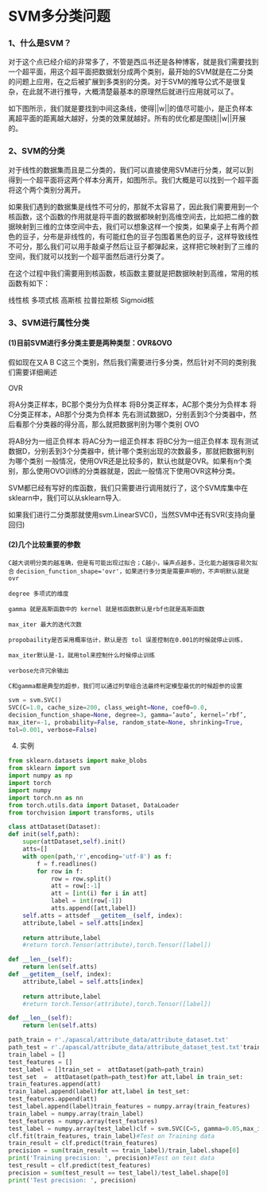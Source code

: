 # SVM多分类问题

### 1、什么是SVM？

对于这个点已经介绍的非常多了，不管是西瓜书还是各种博客，就是我们需要找到一个超平面，用这个超平面把数据划分成两个类别，最开始的SVM就是在二分类的问题上应用，在之后被扩展到多类别的分类。对于SVM的推导公式不是很复杂，在此就不进行推导，大概清楚最基本的原理然后就进行应用就可以了。

如下图所示，我们就是要找到中间这条线，使得||w||的值尽可能小，是正负样本离超平面的距离越大越好，分类的效果就越好。所有的优化都是围绕||w||开展的。

### 2、SVM的分类

对于线性的数据集而且是二分类的，我们可以直接使用SVM进行分类，就可以到得到一个超平面将这两个样本分离开，如图所示。我们大概是可以找到一个超平面将这个两个类别分离开。

如果我们遇到的数据集是线性不可分的，那就不太容易了，因此我们需要用到一个核函数，这个函数的作用就是将平面的数据都映射到高维空间去，比如把二维的数据映射到三维的立体空间中去，我们可以想象这样一个按类，如果桌子上有两个颜色的豆子，分布是非线性的，有可能红色的豆子包围着黑色的豆子，这样导致线性不可分，那么我们可以用手敲桌子然后让豆子都弹起来，这样把它映射到了三维的空间，我们就可以找到一个超平面然后进行分类了。

在这个过程中我们需要用到核函数，核函数主要就是把数据映射到高维，常用的核函数有如下：

线性核
多项式核
高斯核
拉普拉斯核
Sigmoid核

### 3、SVM进行属性分类

#### (1)目前SVM进行多分类主要是两种类型：OVR&OVO

假如现在又A B C这三个类别，然后我们需要进行多分类，然后针对不同的类别我们需要详细阐述

OVR

将A分类正样本，BC那个类分为负样本
将B分类正样本，AC那个类分为负样本
将C分类正样本，AB那个分类为负样本
先右测试数据D，分别丢到3个分类器中，然后看那个分类器的得分高，那么就把数据判别为哪个类别
OVO

将AB分为一组正负样本
将AC分为一组正负样本
将BC分为一组正负样本
现有测试数据D，分别丢到3个分类器中，统计哪个类别出现的次数最多，那就把数据判别为哪个类别
一般情况，使用OVR还是比较多的，默认也就是OVR。如果有n个类别，那么使用OVO训练的分类器就是，因此一般情况下使用OVR这种分类。

SVM都已经有写好的库函数，我们只需要进行调用就行了，这个SVM库集中在sklearn中，我们可以从sklearn导入.

如果我们进行二分类那就使用svm.LinearSVC()，当然SVM中还有SVR(支持向量回归)

#### (2)几个比较重要的参数

`C越大说明分类的越准确，但是有可能出现过拟合；C越小，噪声点越多，泛化能力越强容易欠拟合`
`decision_function_shape='ovr'，如果进行多分类是需要声明的，不声明默认就是ovr `

`degree 多项式的维度 `

`gamma 就是高斯函数中的 kernel 就是核函数默认是rbf也就是高斯函数 `

`max_iter 最大的迭代次数 `

`propobaility是否采用概率估计，默认是否 tol 误差控制在0.001的时候就停止训练，`

`max_iter默认是-1，就用tol来控制什么时候停止训练 `

`verbose允许冗余输出 `

`C和gamma都是典型的超参，我们可以通过列举组合法最终判定模型最优的时候超参的设置`

```python
svm = svm.SVC()
SVC(C=1.0, cache_size=200, class_weight=None, coef0=0.0,
decision_function_shape=None, degree=3, gamma=‘auto’, kernel=‘rbf’,
max_iter=-1, probability=False, random_state=None, shrinking=True,
tol=0.001, verbose=False)
```

4. 实例

```python
from sklearn.datasets import make_blobs
from sklearn import svm
import numpy as np
import torch
import numpy
import torch.nn as nn
from torch.utils.data import Dataset, DataLoader
from torchvision import transforms, utils

class attDataset(Dataset):
def init(self,path):
    super(attDataset,self).init()
    atts=[]
    with open(path,'r',encoding='utf-8') as f:
        f = f.readlines()
        for row in f:
            row = row.split()
            att = row[:-1]
            att = [int(i) for i in att]
            label = int(row[-1])
            atts.append([att,label])
	self.atts = attsdef __getitem__(self, index):
    attribute,label = self.atts[index]
  
    return attribute,label
    #return torch.Tensor(attribute),torch.Tensor([label])

def __len__(self):
    return len(self.atts)
def __getitem__(self, index):
    attribute,label = self.atts[index]
  
    return attribute,label
    #return torch.Tensor(attribute),torch.Tensor([label])

def __len__(self):
    return len(self.atts)

path_train = r'./apascal/attribute_data/attribute_dataset.txt'
path_test = r'./apascal/attribute_data/attribute_dataset_test.txt'train_features = []
train_label = []
test_features = []
test_label = []train_set =  attDataset(path=path_train)
test_set  =  attDataset(path=path_test)for att,label in train_set:
train_features.append(att)
train_label.append(label)for att,label in test_set:
test_features.append(att)
test_label.append(label)train_features = numpy.array(train_features)
train_label = numpy.array(train_label)
test_features = numpy.array(test_features)
test_label = numpy.array(test_label)clf = svm.SVC(C=5, gamma=0.05,max_iter=200)
clf.fit(train_features, train_label)#Test on Training data
train_result = clf.predict(train_features)
precision = sum(train_result == train_label)/train_label.shape[0]
print('Training precision: ', precision)#Test on test data
test_result = clf.predict(test_features)
precision = sum(test_result == test_label)/test_label.shape[0]
print('Test precision: ', precision)
```
